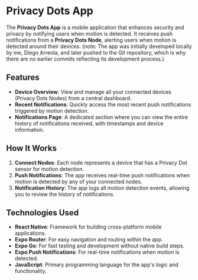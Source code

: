 # Privacy Dots App

The **Privacy Dots App** is a mobile application that enhances security and privacy by notifying users when motion is detected. It receives push notifications from a **Privacy Dots Node**, alerting users when motion is detected around their devices.
(note: The app was initially developed locally by me, Diego Arreola, and later pushed to the Git repository, which is why there are no earlier commits reflecting its development process.)

## Features

- **Device Overview**: View and manage all your connected devices (Privacy Dots Nodes) from a central dashboard.
- **Recent Notifications**: Quickly access the most recent push notifications triggered by motion detection.
- **Notifications Page**: A dedicated section where you can view the entire history of notifications received, with timestamps and device information.

## How It Works

1. **Connect Nodes**: Each node represents a device that has a Privacy Dot sensor for motion detection.
2. **Push Notifications**: The app receives real-time push notifications when motion is detected by any of your connected nodes.
3. **Notification History**: The app logs all motion detection events, allowing you to review the history of notifications.

## Technologies Used

- **React Native**: Framework for building cross-platform mobile applications.
- **Expo Router**: For easy navigation and routing within the app.
- **Expo Go**: For fast testing and development without native build steps.
- **Expo Push Notifications**: For real-time notifications when motion is detected.
- **JavaScript**: Primary programming language for the app's logic and functionality.
